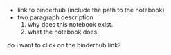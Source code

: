 - link to binderhub (include the path to the notebook)
- two paragraph description
    1. why does this notebook exist.
    2. what the notebook does.


do i want to click on the binderhub link? 
